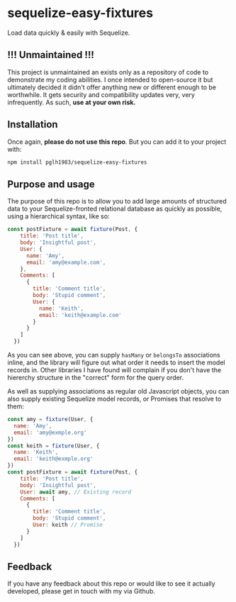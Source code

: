 # sequelize-easy-fixtures

Load data quickly &amp; easily with Sequelize.

## !!! Unmaintained !!!

This project is unmaintained an exists only as a
repository of code to demonstrate my coding
abilities. I once intended to open-source it but
ultimately decided it didn't offer anything new or
different enough to be worthwhile. It gets security
and compatibility updates very, very infrequently.
As such, __use at your own risk.__

## Installation

Once again, __please do not use this repo__. But you
can add it to your project with:

```bash
npm install pglh1983/sequelize-easy-fixtures
```

## Purpose and usage

The purpose of this repo is to allow you to add large
amounts of structured data to your Sequelize-fronted
relational database as quickly as possible, using a
hierarchical syntax, like so:

```javascript
const postFixture = await fixture(Post, {
    title: 'Post title',
    body: 'Insightful post',
    User: {
      name: 'Amy',
      email: 'amy@example.com',
    },
    Comments: [
      {
        title: 'Comment title',
        body: 'Stupid comment',
        User: {
          name: 'Keith',
          email: 'keith@example.com'
        }
      }
    ]
  })
```

As you can see above, you can supply `hasMany` or
`belongsTo` associations inline, and the library
will figure out what order it needs to insert the
model records in. Other libraries I have found will
complain if you don't have the hiererchy structure
in the "correct" form for the query order.

As well as supplying associations as regular old
Javascript objects, you can also supply existing
Sequelize model records, or Promises that resolve
to them:

```javascript
const amy = fixture(User, {
  name: 'Amy',
  email: 'amy@exmple.org'
})
const keith = fixture(User, {
  name: 'Keith',
  email: 'keith@exmple.org'
})
const postFixture = await fixture(Post, {
    title: 'Post title',
    body: 'Insightful post',
    User: await amy, // Existing record
    Comments: [
      {
        title: 'Comment title',
        body: 'Stupid comment',
        User: keith // Promise
      }
    ]
  })
```

## Feedback

If you have any feedback about this repo or would
like to see it actually developed, please get in
touch with my via Github.
